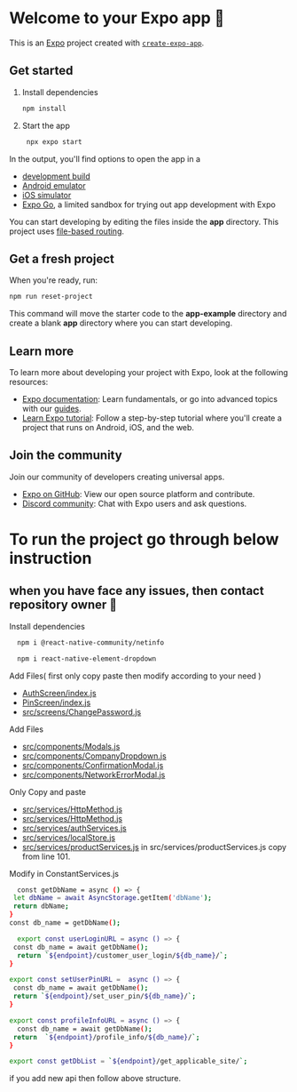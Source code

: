 # Welcome to your Expo app 👋

This is an [Expo](https://expo.dev) project created with [`create-expo-app`](https://www.npmjs.com/package/create-expo-app).

## Get started

1. Install dependencies

   ```bash
   npm install
   ```

2. Start the app

   ```bash
    npx expo start
   ```

In the output, you'll find options to open the app in a

- [development build](https://docs.expo.dev/develop/development-builds/introduction/)
- [Android emulator](https://docs.expo.dev/workflow/android-studio-emulator/)
- [iOS simulator](https://docs.expo.dev/workflow/ios-simulator/)
- [Expo Go](https://expo.dev/go), a limited sandbox for trying out app development with Expo

You can start developing by editing the files inside the **app** directory. This project uses [file-based routing](https://docs.expo.dev/router/introduction).

## Get a fresh project

When you're ready, run:

```bash
npm run reset-project
```

This command will move the starter code to the **app-example** directory and create a blank **app** directory where you can start developing.

## Learn more

To learn more about developing your project with Expo, look at the following resources:

- [Expo documentation](https://docs.expo.dev/): Learn fundamentals, or go into advanced topics with our [guides](https://docs.expo.dev/guides).
- [Learn Expo tutorial](https://docs.expo.dev/tutorial/introduction/): Follow a step-by-step tutorial where you'll create a project that runs on Android, iOS, and the web.

## Join the community

Join our community of developers creating universal apps.

- [Expo on GitHub](https://github.com/expo/expo): View our open source platform and contribute.
- [Discord community](https://chat.expo.dev): Chat with Expo users and ask questions.

# To run the project go through below instruction
## when you have face any issues, then contact repository owner 👋

Install dependencies

 ```bash
   npm i @react-native-community/netinfo
   ```
 ```bash
   npm i react-native-element-dropdown
   ```

Add Files( first only copy paste then modify according to your need )

- [AuthScreen/index.js](https://github.com/SouvagyaDash29/expo-template/blob/main/app/AuthScreen/index.js)
- [PinScreen/index.js](https://github.com/SouvagyaDash29/expo-template/blob/main/app/PinScreen/index.js)
- [src/screens/ChangePassword.js](https://github.com/SouvagyaDash29/expo-template/blob/main/src/screens/ChangePassword.js)

Add Files
- [src/components/Modals.js](https://github.com/SouvagyaDash29/expo-template/blob/main/src/components/Modals.js)
- [src/components/CompanyDropdown.js](https://github.com/SouvagyaDash29/expo-template/blob/main/src/components/CompanyDropdown.js)
- [src/components/ConfirmationModal.js](https://github.com/SouvagyaDash29/expo-template/blob/main/src/components/ConfirmationModal.js)
- [src/components/NetworkErrorModal.js](https://github.com/SouvagyaDash29/expo-template/blob/main/src/components/NetworkErrorModal.js)

Only Copy and paste
- [src/services/HttpMethod.js](https://github.com/SouvagyaDash29/expo-template/blob/main/src/services/HttpMethod.js)
- [src/services/HttpMethod.js](https://github.com/SouvagyaDash29/expo-template/blob/main/src/services/HttpMethod.js)
- [src/services/authServices.js](https://github.com/SouvagyaDash29/expo-template/blob/main/src/services/authServices.js)
- [src/services/localStore.js](https://github.com/SouvagyaDash29/expo-template/blob/main/src/services/localStore.js)
- [src/services/productServices.js](https://github.com/SouvagyaDash29/expo-template/blob/main/src/services/productServices.js)
in src/services/productServices.js copy from line 101.


Modify in ConstantServices.js
 ```bash
   const getDbName = async () => {
  let dbName = await AsyncStorage.getItem('dbName');
  return dbName;
}
const db_name = getDbName();
   ```

 ```bash
   export const userLoginURL = async () => {
  const db_name = await getDbName();
   return `${endpoint}/customer_user_login/${db_name}/`;
}

export const setUserPinURL =  async () => {
  const db_name = await getDbName();
  return `${endpoint}/set_user_pin/${db_name}/`;
} 

export const profileInfoURL = async () => {
   const db_name = await getDbName();
  return  `${endpoint}/profile_info/${db_name}/`;
}

export const getDbList = `${endpoint}/get_applicable_site/`;
   ```
if you add new api then follow above structure.

